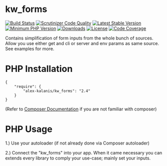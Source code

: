 kw_forms
================

[![Build Status](https://app.travis-ci.com/alex-kalanis/kw_forms.svg?branch=master)](https://app.travis-ci.com/github/alex-kalanis/kw_forms)
[![Scrutinizer Code Quality](https://scrutinizer-ci.com/g/alex-kalanis/kw_forms/badges/quality-score.png?b=master)](https://scrutinizer-ci.com/g/alex-kalanis/kw_forms/?branch=master)
[![Latest Stable Version](https://poser.pugx.org/alex-kalanis/kw_forms/v/stable.svg?v=1)](https://packagist.org/packages/alex-kalanis/kw_forms)
[![Minimum PHP Version](https://img.shields.io/badge/php-%3E%3D%207.3-8892BF.svg)](https://php.net/)
[![Downloads](https://img.shields.io/packagist/dt/alex-kalanis/kw_forms.svg?v1)](https://packagist.org/packages/alex-kalanis/kw_forms)
[![License](https://poser.pugx.org/alex-kalanis/kw_forms/license.svg?v=1)](https://packagist.org/packages/alex-kalanis/kw_forms)
[![Code Coverage](https://scrutinizer-ci.com/g/alex-kalanis/kw_forms/badges/coverage.png?b=master&v=1)](https://scrutinizer-ci.com/g/alex-kalanis/kw_forms/?branch=master)

Contains simplification of form inputs from the whole bunch of sources. Allow you
use either get and cli or server and env params as same source. See examples for more.

# PHP Installation

```
{
    "require": {
        "alex-kalanis/kw_forms": "2.4"
    }
}
```

(Refer to [Composer Documentation](https://github.com/composer/composer/blob/master/doc/00-intro.md#introduction) if you are not
familiar with composer)


# PHP Usage

1.) Use your autoloader (if not already done via Composer autoloader)

2.) Connect the "kw_forms" into your app. When it came necessary
you can extends every library to comply your use-case; mainly set your inputs.
